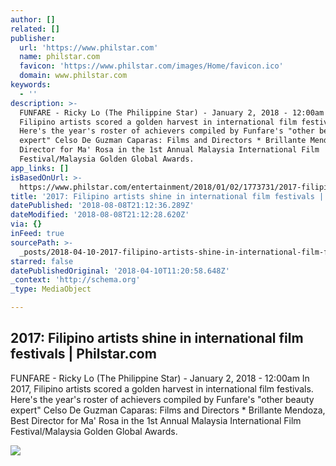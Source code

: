 ```yaml
---
author: []
related: []
publisher:
  url: 'https://www.philstar.com'
  name: philstar.com
  favicon: 'https://www.philstar.com/images/Home/favicon.ico'
  domain: www.philstar.com
keywords:
  - ''
description: >-
  FUNFARE - Ricky Lo (The Philippine Star) - January 2, 2018 - 12:00am In 2017,
  Filipino artists scored a golden harvest in international film festivals.
  Here's the year's roster of achievers compiled by Funfare's "other beauty
  expert" Celso De Guzman Caparas: Films and Directors * Brillante Mendoza, Best
  Director for Ma' Rosa in the 1st Annual Malaysia International Film
  Festival/Malaysia Golden Global Awards.
app_links: []
isBasedOnUrl: >-
  https://www.philstar.com/entertainment/2018/01/02/1773731/2017-filipino-artists-shine-international-film-festivals
title: '2017: Filipino artists shine in international film festivals | Philstar.com'
datePublished: '2018-08-08T21:12:36.289Z'
dateModified: '2018-08-08T21:12:28.620Z'
via: {}
inFeed: true
sourcePath: >-
  _posts/2018-04-10-2017-filipino-artists-shine-in-international-film-festivals.md
starred: false
datePublishedOriginal: '2018-04-10T11:20:58.648Z'
_context: 'http://schema.org'
_type: MediaObject

---
```

<article style=""><h1>2017: Filipino artists shine in international film festivals | Philstar.com</h1><p>FUNFARE - Ricky Lo (The Philippine Star) - January 2, 2018 - 12:00am In 2017, Filipino artists scored a golden harvest in international film festivals. Here's the year's roster of achievers compiled by Funfare's "other beauty expert" Celso De Guzman Caparas: Films and Directors * Brillante Mendoza, Best Director for Ma' Rosa in the 1st Annual Malaysia International Film Festival/Malaysia Golden Global Awards.</p><img src="http://media.philstar.com/images/the-philippine-star/entertainment/20180102/Lav%20Diaz.jpg" /></article>